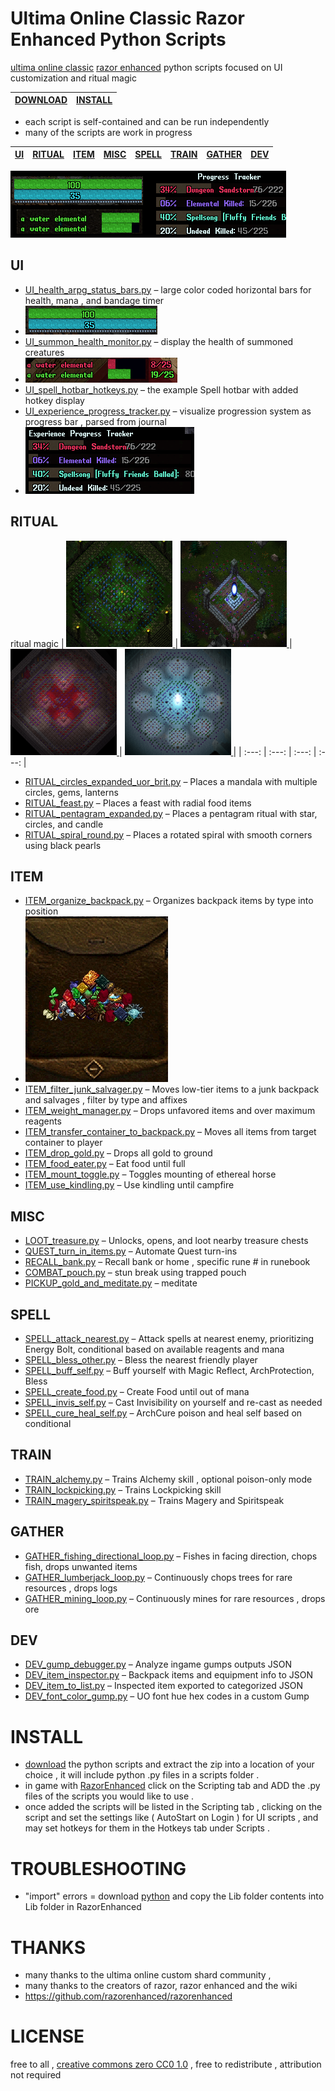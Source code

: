 # Ultima Online Classic Razor Enhanced Python Scripts 
[ultima online classic](https://github.com/ClassicUO/ClassicUO) [razor enhanced](https://github.com/razorenhanced/razorenhanced) python scripts focused on UI customization and ritual magic

| [DOWNLOAD](https://github.com/CorvaeOboro/ultima_online_razor_enhanced_python_scripts/archive/refs/heads/main.zip) | [INSTALL](#INSTALL) | 
|:---:|:---:|

- each script is self-contained and can be run independently 
- many of the scripts are work in progress

| [UI](#UI) | [RITUAL](#RITUAL) | [ITEM](#ITEM) | [MISC](#MISC) | [SPELL](#SPELL) | [TRAIN](#TRAIN) | [GATHER](#GATHER) | [DEV](#DEV) |
|:---:|:---:|:---:|:---:|:---:|:---:|:---:|:---:|

<img src="https://raw.githubusercontent.com/CorvaeOboro/ultima_online_razor_enhanced_python_scripts/refs/heads/main/docs/ultima_ui_health_bar_long_comp.gif?raw=true"/>

## UI
- [UI_health_arpg_status_bars.py](scripts/UI_health_arpg_status_bars.py) – large color coded horizontal bars for health, mana , and bandage timer
- <img src="https://raw.githubusercontent.com/CorvaeOboro/ultima_online_razor_enhanced_python_scripts/refs/heads/main/docs/ultima_ui_health_bar_long.gif?raw=true"/>
- [UI_summon_health_monitor.py](scripts/UI_summon_health_monitor.py) – display the health of summoned creatures
- <img src="https://raw.githubusercontent.com/CorvaeOboro/ultima_online_razor_enhanced_python_scripts/refs/heads/main/docs/ultima_ui_summons_health.png?raw=true"/>
- [UI_spell_hotbar_hotkeys.py](scripts/UI_spell_hotbar_hotkeys.py) – the example Spell hotbar with added hotkey display
- [UI_experience_progress_tracker.py](scripts/UI_experience_progress_tracker.py) – visualize progression system as progress bar , parsed from journal
- <img src="https://raw.githubusercontent.com/CorvaeOboro/ultima_online_razor_enhanced_python_scripts/refs/heads/main/docs/UI_experience_progress_tracker.png?raw=true"/>

## RITUAL
ritual magic 
| <a href="https://raw.githubusercontent.com/CorvaeOboro/ultima_online_razor_enhanced_python_scripts/refs/heads/main/docs/ultima_ritual_of_rejuvenation_01.jpg?raw=true"> <img src="https://raw.githubusercontent.com/CorvaeOboro/ultima_online_razor_enhanced_python_scripts/refs/heads/main/docs/ultima_ritual_of_rejuvenation_01.jpg?raw=true" width="170" height="170" /> </a>| <a href="https://raw.githubusercontent.com/CorvaeOboro/ultima_online_razor_enhanced_python_scripts/refs/heads/main/docs/ultima_ritual_of_andaria_gate_01.jpg?raw=true"> <img src="https://raw.githubusercontent.com/CorvaeOboro/ultima_online_razor_enhanced_python_scripts/refs/heads/main/docs/ultima_ritual_of_andaria_gate_01.jpg?raw=true" width="170" height="170" /> </a> | <a href="https://raw.githubusercontent.com/CorvaeOboro/ultima_online_razor_enhanced_python_scripts/refs/heads/main/docs/ultima_ritual_of_compassion_01.jpg?raw=true"> <img src="https://raw.githubusercontent.com/CorvaeOboro/ultima_online_razor_enhanced_python_scripts/refs/heads/main/docs/ultima_ritual_of_compassion_01.jpg?raw=true" width="170" height="170" /> </a>  | <a href="https://raw.githubusercontent.com/CorvaeOboro/ultima_online_razor_enhanced_python_scripts/refs/heads/main/docs/ultima_ritual_of_luna_01.jpg?raw=true"> <img src="https://raw.githubusercontent.com/CorvaeOboro/ultima_online_razor_enhanced_python_scripts/refs/heads/main/docs/ultima_ritual_of_luna_01.jpg?raw=true" width="170" height="170" /> </a>  |
| :---: | :---: | :---: | :---: |

- [RITUAL_circles_expanded_uor_brit.py](scripts/RITUAL_circles_expanded_uor_brit.py) – Places a mandala  with multiple circles, gems, lanterns
- [RITUAL_feast.py](scripts/RITUAL_feast.py) – Places a feast with radial food items
- [RITUAL_pentagram_expanded.py](scripts/RITUAL_pentagram_expanded.py) – Places a pentagram ritual with star, circles, and candle 
- [RITUAL_spiral_round.py](scripts/RITUAL_spiral_round.py) – Places a rotated spiral with smooth corners using black pearls

## ITEM
- [ITEM_organize_backpack.py](scripts/ITEM_organize_backpack.py) – Organizes backpack items by type into position
- <img src="https://raw.githubusercontent.com/CorvaeOboro/ultima_online_razor_enhanced_python_scripts/refs/heads/main/docs/ultima_ITEM_organize_backpack.webp?raw=true"/>
- [ITEM_filter_junk_salvager.py](scripts/ITEM_filter_junk_salvager.py) – Moves low-tier items to a junk backpack and salvages , filter by type and affixes 
- [ITEM_weight_manager.py](scripts/ITEM_weight_manager.py) – Drops unfavored items and over maximum reagents
- [ITEM_transfer_container_to_backpack.py](scripts/ITEM_transfer_container_to_backpack.py) – Moves all items from target container to player
- [ITEM_drop_gold.py](scripts/ITEM_drop_gold.py) – Drops all gold to ground
- [ITEM_food_eater.py](scripts/ITEM_food_eater.py) – Eat food until full
- [ITEM_mount_toggle.py](scripts/ITEM_mount_toggle.py) – Toggles mounting of ethereal horse
- [ITEM_use_kindling.py](scripts/ITEM_use_kindling.py) – Use kindling until campfire

## MISC
- [LOOT_treasure.py](scripts/LOOT_treasure.py) – Unlocks, opens, and loot nearby treasure chests
- [QUEST_turn_in_items.py](scripts/QUEST_turn_in_items.py) – Automate Quest turn-ins 
- [RECALL_bank.py](scripts/RECALL_bank.py) – Recall bank or home , specific rune # in runebook
- [COMBAT_pouch.py](scripts/COMBAT_pouch.py) – stun break using trapped pouch
- [PICKUP_gold_and_meditate.py](scripts/PICKUP_gold_and_meditate.py) – meditate

## SPELL
- [SPELL_attack_nearest.py](scripts/SPELL_attack_nearest.py) – Attack spells at nearest enemy, prioritizing Energy Bolt, conditional based on available reagents and mana
- [SPELL_bless_other.py](scripts/SPELL_bless_other.py) – Bless the nearest friendly player
- [SPELL_buff_self.py](scripts/SPELL_buff_self.py) – Buff yourself with Magic Reflect, ArchProtection, Bless
- [SPELL_create_food.py](scripts/SPELL_create_food.py) – Create Food until out of mana
- [SPELL_invis_self.py](scripts/SPELL_invis_self.py) – Cast Invisibility on yourself and re-cast as needed
- [SPELL_cure_heal_self.py](scripts/SPELL_cure_heal_self.py) – ArchCure poison and heal self based on conditional 

## TRAIN
- [TRAIN_alchemy.py](scripts/TRAIN_alchemy.py) – Trains Alchemy skill , optional poison-only mode
- [TRAIN_lockpicking.py](scripts/TRAIN_lockpicking.py) – Trains Lockpicking skill 
- [TRAIN_magery_spiritspeak.py](scripts/TRAIN_magery_spiritspeak.py) – Trains Magery and Spiritspeak 

## GATHER
- [GATHER_fishing_directional_loop.py](scripts/GATHER_fishing_directional_loop.py) – Fishes in facing direction, chops fish, drops unwanted items
- [GATHER_lumberjack_loop.py](scripts/GATHER_lumberjack_loop.py) – Continuously chops trees for rare resources , drops logs
- [GATHER_mining_loop.py](scripts/GATHER_mining_loop.py) – Continuously mines for rare resources , drops ore

## DEV
- [DEV_gump_debugger.py](scripts/DEV_gump_debugger.py) – Analyze ingame gumps outputs JSON 
- [DEV_item_inspector.py](scripts/DEV_item_inspector.py) – Backpack items and equipment info to JSON
- [DEV_item_to_list.py](scripts/DEV_item_to_list.py) –  Inspected item exported to categorized JSON 
- [DEV_font_color_gump.py](scripts/DEV_font_color_gump.py) – UO font hue hex codes in a custom Gump

# INSTALL
- [download](https://github.com/CorvaeOboro/ultima_online_razor_enhanced_python_scripts/archive/refs/heads/main.zip) the python scripts and extract the zip into a location of your choice , it will include python .py files in a scripts folder .
- in game with [RazorEnhanced](https://github.com/razorenhanced/razorenhanced) click on the Scripting tab and ADD the .py files of the scripts you would like to use .
- once added the scripts will be listed in the Scripting tab , clicking on the script and set the settings like ( AutoStart on Login ) for UI scripts , and may set hotkeys for them in the Hotkeys tab under Scripts .

# TROUBLESHOOTING
- "import" errors = download [python](https://www.python.org/downloads/) and copy the Lib folder contents into Lib folder in RazorEnhanced

# THANKS
- many thanks to the ultima online custom shard community , 
- many thanks to the creators of razor, razor enhanced and the wiki
- https://github.com/razorenhanced/razorenhanced

# LICENSE
free to all , [creative commons zero CC0 1.0](https://creativecommons.org/publicdomain/zero/1.0/)  , free to redistribute , attribution not required